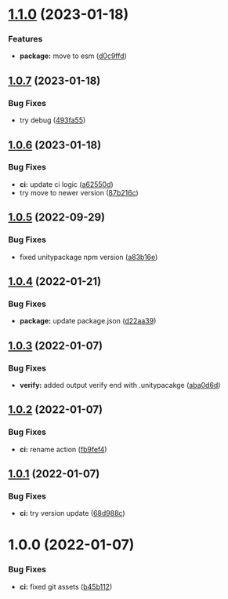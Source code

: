 # [1.1.0](https://github.com/Iam1337/create-unitypackage/compare/v1.0.7...v1.1.0) (2023-01-18)


### Features

* **package:** move to esm ([d0c9ffd](https://github.com/Iam1337/create-unitypackage/commit/d0c9ffd41e956c54f97aaf1492d08184619f15fa))

## [1.0.7](https://github.com/Iam1337/create-unitypackage/compare/v1.0.6...v1.0.7) (2023-01-18)


### Bug Fixes

* try debug ([493fa55](https://github.com/Iam1337/create-unitypackage/commit/493fa55f025e227f25072d19b6f25c690e428ff5))

## [1.0.6](https://github.com/Iam1337/create-unitypackage/compare/v1.0.5...v1.0.6) (2023-01-18)


### Bug Fixes

* **ci:** update ci logic ([a62550d](https://github.com/Iam1337/create-unitypackage/commit/a62550de534eb7308bfcda5fbf99a870418ca0ec))
* try move to newer version ([87b216c](https://github.com/Iam1337/create-unitypackage/commit/87b216c16a4738a2d6a9ba13ed290ffd523dbadc))

## [1.0.5](https://github.com/Iam1337/create-unitypackage/compare/v1.0.4...v1.0.5) (2022-09-29)


### Bug Fixes

* fixed unitypackage npm version ([a83b16e](https://github.com/Iam1337/create-unitypackage/commit/a83b16ecce0873917efb2fb3125d06a4507b75ae))

## [1.0.4](https://github.com/Iam1337/create-unitypackage/compare/v1.0.3...v1.0.4) (2022-01-21)


### Bug Fixes

* **package:** update package.json ([d22aa39](https://github.com/Iam1337/create-unitypackage/commit/d22aa394b051e810870e4e8d2b0587a547ed80d5))

## [1.0.3](https://github.com/Iam1337/create-unitypackage/compare/v1.0.2...v1.0.3) (2022-01-07)


### Bug Fixes

* **verify:** added output verify end with .unitypacakge ([aba0d6d](https://github.com/Iam1337/create-unitypackage/commit/aba0d6d79647969c1d7b9fbab284e126b64bf693))

## [1.0.2](https://github.com/Iam1337/create-unitypackage/compare/v1.0.1...v1.0.2) (2022-01-07)


### Bug Fixes

* **ci:** rename action ([fb9fef4](https://github.com/Iam1337/create-unitypackage/commit/fb9fef4c7bdf0d01282dd9a340a0fde8bb8da421))

## [1.0.1](https://github.com/Iam1337/create-unitypackage/compare/v1.0.0...v1.0.1) (2022-01-07)


### Bug Fixes

* **ci:** try version update ([68d988c](https://github.com/Iam1337/create-unitypackage/commit/68d988cd1c3fcb20786d772eb8b58c55961f20c6))

# 1.0.0 (2022-01-07)


### Bug Fixes

* **ci:** fixed git assets ([b45b112](https://github.com/Iam1337/create-unitypackage/commit/b45b112f499b316c3d4ac74f5f58ec20e02b59d8))

